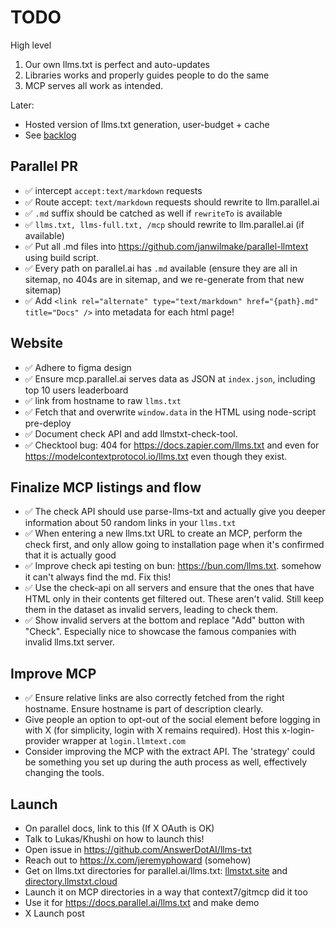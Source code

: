 # TODO

High level

1. Our own llms.txt is perfect and auto-updates
2. Libraries works and properly guides people to do the same
3. MCP serves all work as intended.

Later:

- Hosted version of llms.txt generation, user-budget + cache
- See [backlog](BACKLOG.md)

## Parallel PR

- ✅ intercept `accept:text/markdown` requests
- ✅ Route accept: `text/markdown` requests should rewrite to llm.parallel.ai
- ✅ `.md` suffix should be catched as well if `rewriteTo` is available
- ✅ `llms.txt, llms-full.txt, /mcp` should rewrite to llm.parallel.ai (if available)
- ✅ Put all .md files into https://github.com/janwilmake/parallel-llmtext using build script.
- ✅ Every path on parallel.ai has `.md` available (ensure they are all in sitemap, no 404s are in sitemap, and we re-generate from that new sitemap)
- ✅ Add `<link rel="alternate" type="text/markdown" href="{path}.md" title="Docs" />` into metadata for each html page!

## Website

- ✅ Adhere to figma design
- ✅ Ensure mcp.parallel.ai serves data as JSON at `index.json`, including top 10 users leaderboard
- ✅ link from hostname to raw `llms.txt`
- ✅ Fetch that and overwrite `window.data` in the HTML using node-script pre-deploy
- ✅ Document check API and add llmstxt-check-tool.
- ✅ Checktool bug: 404 for https://docs.zapier.com/llms.txt and even for https://modelcontextprotocol.io/llms.txt even though they exist.

## Finalize MCP listings and flow

- ✅ The check API should use parse-llms-txt and actually give you deeper information about 50 random links in your `llms.txt`
- ✅ When entering a new llms.txt URL to create an MCP, perform the check first, and only allow going to installation page when it's confirmed that it is actually good
- ✅ Improve check api testing on bun: https://bun.com/llms.txt. somehow it can't always find the md. Fix this!
- ✅ Use the check-api on all servers and ensure that the ones that have HTML only in their contents get filtered out. These aren't valid. Still keep them in the dataset as invalid servers, leading to check them.
- ✅ Show invalid servers at the bottom and replace "Add" button with "Check". Especially nice to showcase the famous companies with invalid llms.txt server.

## Improve MCP

- ✅ Ensure relative links are also correctly fetched from the right hostname. Ensure hostname is part of description clearly.
- Give people an option to opt-out of the social element before logging in with X (for simplicity, login with X remains required). Host this x-login-provider wrapper at `login.llmtext.com`
- Consider improving the MCP with the extract API. The 'strategy' could be something you set up during the auth process as well, effectively changing the tools.

## Launch

- On parallel docs, link to this (If X OAuth is OK)
- Talk to Lukas/Khushi on how to launch this!
- Open issue in https://github.com/AnswerDotAI/llms-txt
- Reach out to https://x.com/jeremyphoward (somehow)
- Get on llms.txt directories for parallel.ai/llms.txt: [llmstxt.site](https://llmstxt.site/) and [directory.llmstxt.cloud](https://directory.llmstxt.cloud/)
- Launch it on MCP directories in a way that context7/gitmcp did it too
- Use it for https://docs.parallel.ai/llms.txt and make demo
- X Launch post
